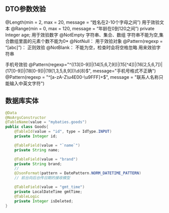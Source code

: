 ## DTO参数效验
@Length(min = 2, max = 20, message = “姓名在2-10个字母之间”)	用于效验文本
@Range(min = 0, max = 120, message = “年龄在0到120之间”) private Integer age;	用于效验数字
@NotEmpty	字符串、集合、数组 字符串不能为空,集合数组里面的元素个数不能为0*
@NotNull：	用于效验对象
@Pattern(regexp = “[abc]”)：	正则效验
@NotBlank：	不能为空，检查时会将空格忽略 用来效验字符串


手机号效验
@Pattern(regexp="^((13[0-9])|(14[5,6,7,9])|(15[^4])|(16[2,5,6,7])|(17[0-9])|(18[0-9])|(19[1,3,5,8,9]))\\d{8}$", message="手机号格式不正确")
@Pattern(regexp = "^[a-zA-Z\u4E00-\u9FFF]+$", message = "联系人名称只能输入中英文字符")

## 数据库实体

```java
@Data
@NoArgsConstructor
@TableName(value = "mybaties.goods")
public class Goods{
    @TableId(value = "id", type = IdType.INPUT)
    private Integer id;

    @TableField(value = "`name`")
    private String name;

    @TableField(value = "brand")
    private String brand;
	// 
    @JsonFormat(pattern = DatePattern.NORM_DATETIME_PATTERN)
    // 前台向后台传日期的接收模型

    @TableField(value = "gmt_time")
    private LocalDateTime gmtTime;
	@TableLogic
    private Integer isDeleted;
}

```